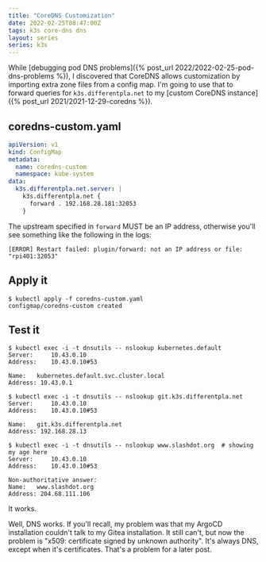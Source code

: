 ```yaml
---
title: "CoreDNS Customization"
date: 2022-02-25T08:47:00Z
tags: k3s core-dns dns
layout: series
series: k3s
---
```


While [debugging pod DNS problems]({% post_url 2022/2022-02-25-pod-dns-problems %}), I discovered that CoreDNS allows
customization by importing extra zone files from a config map. I'm going to use that to forward queries for `k3s.differentpla.net` to my [custom CoreDNS instance]({% post_url 2021/2021-12-29-coredns %}).

## coredns-custom.yaml

```yaml
apiVersion: v1
kind: ConfigMap
metadata:
  name: coredns-custom
  namespace: kube-system
data:
  k3s.differentpla.net.server: |
    k3s.differentpla.net {
      forward . 192.168.28.181:32053
    }
```

The upstream specified in `forward` MUST be an IP address, otherwise you'll see something like the following in the
logs:

```
[ERROR] Restart failed: plugin/forward: not an IP address or file: "rpi401:32053"
```

## Apply it

```
$ kubectl apply -f coredns-custom.yaml
configmap/coredns-custom created
```

## Test it

```
$ kubectl exec -i -t dnsutils -- nslookup kubernetes.default
Server:		10.43.0.10
Address:	10.43.0.10#53

Name:	kubernetes.default.svc.cluster.local
Address: 10.43.0.1
```

```
$ kubectl exec -i -t dnsutils -- nslookup git.k3s.differentpla.net
Server:		10.43.0.10
Address:	10.43.0.10#53

Name:	git.k3s.differentpla.net
Address: 192.168.28.13
```

```
$ kubectl exec -i -t dnsutils -- nslookup www.slashdot.org  # showing my age here
Server:		10.43.0.10
Address:	10.43.0.10#53

Non-authoritative answer:
Name:	www.slashdot.org
Address: 204.68.111.106
```

It works.

Well, DNS works. If you'll recall, my problem was that my ArgoCD installation couldn't talk to my Gitea installation. It
still can't, but now the problem is "x509: certificate signed by unknown authority". It's always DNS, except when it's
certificates. That's a problem for a later post.
